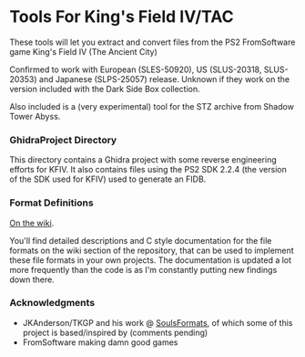 # Tools For King's Field IV/TAC
These tools will let you extract and convert files from the PS2 FromSoftware game King's Field IV (The Ancient City)

Confirmed to work with European (SLES-50920), US (SLUS-20318, SLUS-20353) and Japanese (SLPS-25057) release. Unknown if they work on the version included with the Dark Side Box collection.

Also included is a (very experimental) tool for the STZ archive from Shadow Tower Abyss.

### GhidraProject Directory
This directory contains a Ghidra project with some reverse engineering efforts for KFIV. It also contains files using the PS2 SDK 2.2.4 (the version of the SDK used for KFIV) used to generate an FIDB.

### Format Definitions
[On the wiki](https://github.com/TheStolenBattenberg/ToolsForKFIV/wiki).

You'll find detailed descriptions and C style documentation for the file formats on the wiki section of the repository, that can be used to implement these file formats in your own projects. The documentation is updated a lot more frequently than the code is as I'm constantly putting new findings down there.

### Acknowledgments
* JKAnderson/TKGP and his work @ [SoulsFormats](https://github.com/JKAnderson/SoulsFormats "SoulsFormats repository on GitHub"), of which some of this project is based/inspired by (comments pending)
* FromSoftware making damn good games
